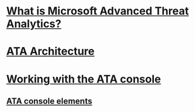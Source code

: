 # [What is Microsoft Advanced Threat Analytics?](what-is-ata.md)
# [ATA Architecture](ata-architecture.md)
# [Working with the ATA console](working-with-ata-console.md)
## [ATA console elements](ata-console-elements.md)
